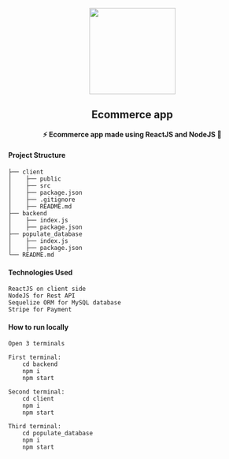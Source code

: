 <p align="center"><img src="https://image.flaticon.com/icons/svg/2898/2898444.svg" align="center" width="175"></p>
<h2 align="center">Ecommerce app</h2>

<p align="center"><b>⚡ Ecommerce app made using ReactJS and NodeJS 🛒</b></p>



#### Project Structure

```
├── client
│    ├── public
│    ├── src
│    ├── package.json
│    ├── .gitignore
│    ├── README.md
├── backend
│    ├── index.js
│    ├── package.json
├── populate_database
│    ├── index.js
│    ├── package.json
└── README.md
```


#### Technologies Used

```
ReactJS on client side
NodeJS for Rest API
Sequelize ORM for MySQL database
Stripe for Payment
```

#### How to run locally

```
Open 3 terminals

First terminal:
    cd backend
    npm i
    npm start

Second terminal:
    cd client
    npm i
    npm start

Third terminal:
    cd populate_database
    npm i
    npm start
```


